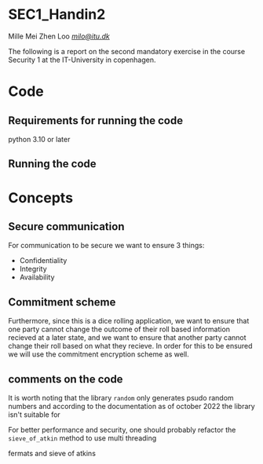 # SEC1_Handin2

Mille Mei Zhen Loo *milo@itu.dk*

The following is a report on the second mandatory exercise in the course Security 1 at the IT-University in copenhagen.

# Code

## Requirements for running the code
python 3.10 or later

## Running the code


# Concepts

## Secure communication
For communication to be secure we want to ensure 3 things:
- Confidentiality
- Integrity
- Availability


## Commitment scheme
Furthermore, since this is a dice rolling application, we want to ensure that one party cannot change the outcome of their roll based information recieved at a later state, and we want to ensure that another party cannot change their roll based on what they recieve. In order for this to be ensured we will use the commitment encryption scheme as well.

## comments on the code
It is worth noting that the library `random` only generates psudo random numbers and according to the documentation as of october 2022 the library isn't suitable for 

For better performance and security, one should probably refactor the `sieve_of_atkin` method to use multi threading

fermats and sieve of atkins

